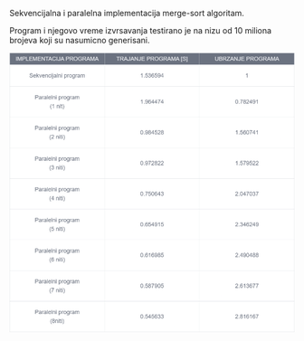 Sekvencijalna i paralelna implementacija merge-sort algoritam.

Program i njegovo vreme izvrsavanja testirano je na nizu od 10 miliona brojeva koji su nasumicno generisani.

![NuGet](merge_sort.png)
